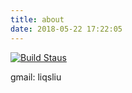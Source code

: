 ```yaml
---
title: about
date: 2018-05-22 17:22:05
---
```


[![Build Staus](https://travis-ci.org/liqsliu/liqsliu.github.io.svg?branch=hexo)](https://github.com/liqsliu/liqsliu.github.io>)

gmail: liqsliu


